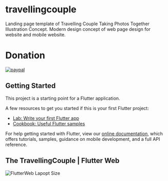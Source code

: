 # travellingcouple

Landing page template of Travelling Couple Taking Photos Together Illustration Concept. Modern design concept of web page design for website and mobile website.

# Donation
[![paypal](https://www.paypalobjects.com/en_US/i/btn/btn_donateCC_LG.gif)](https://www.paypal.me/nikhil269)

## Getting Started

This project is a starting point for a Flutter application.

A few resources to get you started if this is your first Flutter project:

- [Lab: Write your first Flutter app](https://flutter.dev/docs/get-started/codelab)
- [Cookbook: Useful Flutter samples](https://flutter.dev/docs/cookbook)

For help getting started with Flutter, view our
[online documentation](https://flutter.dev/docs), which offers tutorials,
samples, guidance on mobile development, and a full API reference.

## The TravellingCouple | Flutter Web

![FlutterWeb Lapopt Size](https://i.ibb.co/3vG6s0W/Screenshot-15.png)
